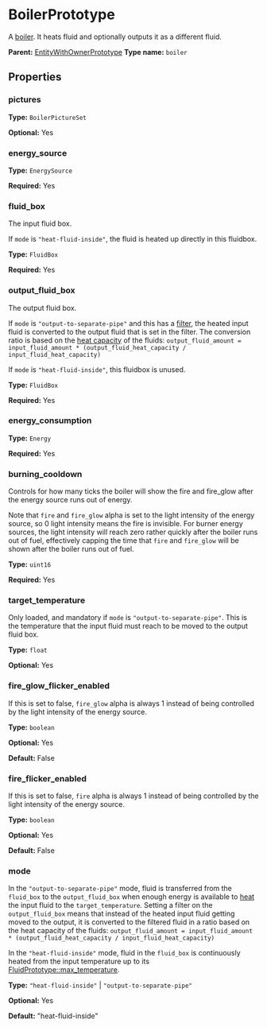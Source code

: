 # BoilerPrototype

A [boiler](https://wiki.factorio.com/Boiler). It heats fluid and optionally outputs it as a different fluid.

**Parent:** [EntityWithOwnerPrototype](EntityWithOwnerPrototype.md)
**Type name:** `boiler`

## Properties

### pictures

**Type:** `BoilerPictureSet`

**Optional:** Yes

### energy_source

**Type:** `EnergySource`

**Required:** Yes

### fluid_box

The input fluid box.

If `mode` is `"heat-fluid-inside"`, the fluid is heated up directly in this fluidbox.

**Type:** `FluidBox`

**Required:** Yes

### output_fluid_box

The output fluid box.

If `mode` is `"output-to-separate-pipe"` and this has a [filter](prototype:FluidBox::filter), the heated input fluid is converted to the output fluid that is set in the filter. The conversion ratio is based on the [heat capacity](prototype:FluidPrototype::heat_capacity) of the fluids: `output_fluid_amount = input_fluid_amount * (output_fluid_heat_capacity / input_fluid_heat_capacity)`

If `mode` is `"heat-fluid-inside"`, this fluidbox is unused.

**Type:** `FluidBox`

**Required:** Yes

### energy_consumption

**Type:** `Energy`

**Required:** Yes

### burning_cooldown

Controls for how many ticks the boiler will show the fire and fire_glow after the energy source runs out of energy.

Note that `fire` and `fire_glow` alpha is set to the light intensity of the energy source, so 0 light intensity means the fire is invisible. For burner energy sources, the light intensity will reach zero rather quickly after the boiler runs out of fuel, effectively capping the time that `fire` and `fire_glow` will be shown after the boiler runs out of fuel.

**Type:** `uint16`

**Required:** Yes

### target_temperature

Only loaded, and mandatory if `mode` is `"output-to-separate-pipe"`. This is the temperature that the input fluid must reach to be moved to the output fluid box.

**Type:** `float`

**Optional:** Yes

### fire_glow_flicker_enabled

If this is set to false, `fire_glow` alpha is always 1 instead of being controlled by the light intensity of the energy source.

**Type:** `boolean`

**Optional:** Yes

**Default:** False

### fire_flicker_enabled

If this is set to false, `fire` alpha is always 1 instead of being controlled by the light intensity of the energy source.

**Type:** `boolean`

**Optional:** Yes

**Default:** False

### mode

In the `"output-to-separate-pipe"` mode, fluid is transferred from the `fluid_box` to the `output_fluid_box` when enough energy is available to [heat](prototype:FluidPrototype::heat_capacity) the input fluid to the `target_temperature`. Setting a filter on the `output_fluid_box` means that instead of the heated input fluid getting moved to the output, it is converted to the filtered fluid in a ratio based on the heat capacity of the fluids: `output_fluid_amount = input_fluid_amount * (output_fluid_heat_capacity / input_fluid_heat_capacity)`

In the `"heat-fluid-inside"` mode, fluid in the `fluid_box` is continuously heated from the input temperature up to its [FluidPrototype::max_temperature](prototype:FluidPrototype::max_temperature).

**Type:** `"heat-fluid-inside"` | `"output-to-separate-pipe"`

**Optional:** Yes

**Default:** "heat-fluid-inside"

